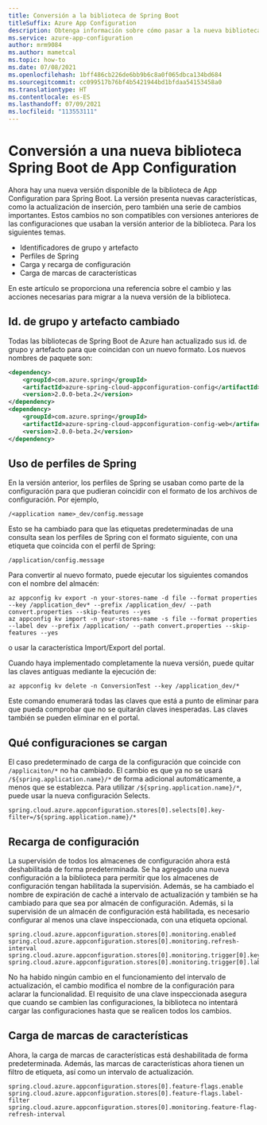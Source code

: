 ```yaml
---
title: Conversión a la biblioteca de Spring Boot
titleSuffix: Azure App Configuration
description: Obtenga información sobre cómo pasar a la nueva biblioteca Spring Boot de App Configuration desde la versión anterior.
ms.service: azure-app-configuration
author: mrm9084
ms.author: mametcal
ms.topic: how-to
ms.date: 07/08/2021
ms.openlocfilehash: 1bff486cb226de6bb9b6c8a0f065dbca134bd684
ms.sourcegitcommit: cc099517b76bf4b5421944bd1bfdaa54153458a0
ms.translationtype: HT
ms.contentlocale: es-ES
ms.lasthandoff: 07/09/2021
ms.locfileid: "113553111"
---
```

# <a name="convert-to-new-app-configuration-spring-boot-library"></a>Conversión a una nueva biblioteca Spring Boot de App Configuration

Ahora hay una nueva versión disponible de la biblioteca de App Configuration para Spring Boot. La versión presenta nuevas características, como la actualización de inserción, pero también una serie de cambios importantes. Estos cambios no son compatibles con versiones anteriores de las configuraciones que usaban la versión anterior de la biblioteca. Para los siguientes temas.

* Identificadores de grupo y artefacto
* Perfiles de Spring
* Carga y recarga de configuración
* Carga de marcas de características

En este artículo se proporciona una referencia sobre el cambio y las acciones necesarias para migrar a la nueva versión de la biblioteca.

## <a name="group-and-artifact-id-changed"></a>Id. de grupo y artefacto cambiado

Todas las bibliotecas de Spring Boot de Azure han actualizado sus id. de grupo y artefacto para que coincidan con un nuevo formato. Los nuevos nombres de paquete son:

```xml
<dependency>
    <groupId>com.azure.spring</groupId>
    <artifactId>azure-spring-cloud-appconfiguration-config</artifactId>
    <version>2.0.0-beta.2</version>
</dependency>
<dependency>
    <groupId>com.azure.spring</groupId>
    <artifactId>azure-spring-cloud-appconfiguration-config-web</artifactId>
    <version>2.0.0-beta.2</version>
</dependency>
```

## <a name="use-of-spring-profiles"></a>Uso de perfiles de Spring

En la versión anterior, los perfiles de Spring se usaban como parte de la configuración para que pudieran coincidir con el formato de los archivos de configuración. Por ejemplo,

```properties
/<application name>_dev/config.message
```

Esto se ha cambiado para que las etiquetas predeterminadas de una consulta sean los perfiles de Spring con el formato siguiente, con una etiqueta que coincida con el perfil de Spring:

```properties
/application/config.message
```

 Para convertir al nuevo formato, puede ejecutar los siguientes comandos con el nombre del almacén:

```azurecli
az appconfig kv export -n your-stores-name -d file --format properties --key /application_dev* --prefix /application_dev/ --path convert.properties --skip-features --yes
az appconfig kv import -n your-stores-name -s file --format properties --label dev --prefix /application/ --path convert.properties --skip-features --yes
```

o usar la característica Import/Export del portal.

Cuando haya implementado completamente la nueva versión, puede quitar las claves antiguas mediante la ejecución de:

```azurecli
az appconfig kv delete -n ConversionTest --key /application_dev/*
```

Este comando enumerará todas las claves que está a punto de eliminar para que pueda comprobar que no se quitarán claves inesperadas. Las claves también se pueden eliminar en el portal.

## <a name="which-configurations-are-loaded"></a>Qué configuraciones se cargan

El caso predeterminado de carga de la configuración que coincide con `/applicaiton/*` no ha cambiado. El cambio es que ya no se usará `/${spring.application.name}/*` de forma adicional automáticamente, a menos que se establezca. Para utilizar `/${spring.application.name}/*`, puede usar la nueva configuración Selects.

```properties
spring.cloud.azure.appconfiguration.stores[0].selects[0].key-filter=/${spring.application.name}/*
```

## <a name="configuration-reloading"></a>Recarga de configuración

La supervisión de todos los almacenes de configuración ahora está deshabilitada de forma predeterminada. Se ha agregado una nueva configuración a la biblioteca para permitir que los almacenes de configuración tengan habilitada la supervisión. Además, se ha cambiado el nombre de expiración de caché a intervalo de actualización y también se ha cambiado para que sea por almacén de configuración. Además, si la supervisión de un almacén de configuración está habilitada, es necesario configurar al menos una clave inspeccionada, con una etiqueta opcional.

```properties
spring.cloud.azure.appconfiguration.stores[0].monitoring.enabled
spring.cloud.azure.appconfiguration.stores[0].monitoring.refresh-interval
spring.cloud.azure.appconfiguration.stores[0].monitoring.trigger[0].key
spring.cloud.azure.appconfiguration.stores[0].monitoring.trigger[0].label
```

No ha habido ningún cambio en el funcionamiento del intervalo de actualización, el cambio modifica el nombre de la configuración para aclarar la funcionalidad. El requisito de una clave inspeccionada asegura que cuando se cambien las configuraciones, la biblioteca no intentará cargar las configuraciones hasta que se realicen todos los cambios.

## <a name="feature-flag-loading"></a>Carga de marcas de características

Ahora, la carga de marcas de características está deshabilitada de forma predeterminada. Además, las marcas de características ahora tienen un filtro de etiqueta, así como un intervalo de actualización.

```properties
spring.cloud.azure.appconfiguration.stores[0].feature-flags.enable
spring.cloud.azure.appconfiguration.stores[0].feature-flags.label-filter
spring.cloud.azure.appconfiguration.stores[0].monitoring.feature-flag-refresh-interval
```
